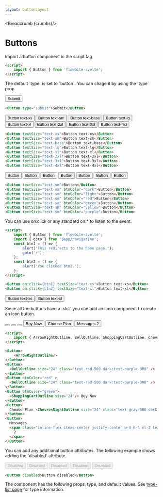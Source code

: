 ```yaml
---
layout: buttonLayout
---
```


<script>
  import Htwo from '../utils/Htwo.svelte'
    import ExampleDiv from '../utils/ExampleDiv.svelte'
  import { Button, Table, TableDefaultRow, Breadcrumb } from '$lib/index';
  import { ArrowRightOutline, BellOutline, ShoppingCartOutline, ChevronRightOutline } from "svelte-heros";
  import { goto }from '$app/navigation';
  import componentProps from '../props/Button.json'

  const btn1 = ()=>{
    alert('This redirects to the home page.')
    goto('/')
  }
  const btn2 = ()=>{
    alert ('You clicked btn2.')
  }

  // Props table
  let items = componentProps.props
  let propHeader = ['Name', 'Type', 'Default']
 let divClass='w-full relative overflow-x-auto shadow-md sm:rounded-lg py-4'
let theadClass ='text-xs text-gray-700 uppercase bg-gray-50 dark:bg-gray-700 dark:text-white'
  
  let crumbs = [
    {
      label:'Home',
      href:'/'
    },
    {
      label:'Buttons',
      href:'/buttons/'
    },
    {
      label:'Button default',
      href:'/buttons/default'
    },
  ]
	import Responsive from '../utils/Responsive.svelte';
</script>

<Responsive />

<Breadcrumb {crumbs}/>

<h1 class="text-3xl w-full dark:text-white py-8">Buttons</h1>

<p>Import a button component in the script tag.</p>

```html
<script>
	import { Button } from 'flowbite-svelte';
</script>
```

<Htwo label="Types" />

<p>The default `type` is set to `button`. You can chage it by using the `type` prop.</p>

<ExampleDiv>
<Button type="submit">Submit</Button>
</ExampleDiv>

```html
<Button type="submit">Submit</Button>
```

<Htwo label="Sizes" />

<ExampleDiv>
  <Button textSize="text-xs">Button text-xs</Button>
  <Button textSize="text-sm">Button text-sm</Button>
  <Button textSize="text-base">Button text-base</Button>
  <Button textSize="text-lg">Button text-lg</Button>
  <Button textSize="text-xl">Button text-xl</Button>
  <Button textSize="text-2xl">Button text-2xl</Button>
  <Button textSize="text-3xl">Button text-3xl</Button>
  <Button textSize="text-4xl">Button text-4xl</Button>
</ExampleDiv>

```html
<Button textSize="text-xs">Button text-xs</Button>
<Button textSize="text-sm">Button text-sm</Button>
<Button textSize="text-base">Button text-base</Button>
<Button textSize="text-lg">Button text-lg</Button>
<Button textSize="text-xl">Button text-xl</Button>
<Button textSize="text-2xl">Button text-2xl</Button>
<Button textSize="text-3xl">Button text-3xl</Button>
<Button textSize="text-4xl">Button text-4xl</Button>
```

<Htwo label="Colors" />

<ExampleDiv>
  <Button textSize="text-sm">Button</Button>
  <Button textSize="text-sm" btnColor="dark">Button</Button>
  <Button textSize="text-sm" btnColor="light">Button</Button>
  <Button textSize="text-sm" btnColor="red">Button</Button>
  <Button textSize="text-sm" btnColor="green">Button</Button>
  <Button textSize="text-sm" btnColor="yellow">Button</Button>
  <Button textSize="text-sm" btnColor="purple">Button</Button>
</ExampleDiv>

```html
<Button textSize="text-sm">Button</Button>
<Button textSize="text-sm" btnColor="dark">Button</Button>
<Button textSize="text-sm" btnColor="light">Button</Button>
<Button textSize="text-sm" btnColor="red">Button</Button>
<Button textSize="text-sm" btnColor="green">Button</Button>
<Button textSize="text-sm" btnColor="yellow">Button</Button>
<Button textSize="text-sm" btnColor="purple">Button</Button>
```

<Htwo label="Handlers" />

<p>You can use on:click or any standard on:* to listen to the event.</p>

```html
<script>
	import { Button } from 'flowbite-svelte';
	import { goto } from '$app/navigation';
	const btn1 = () => {
		alert('This redirects to the home page.');
		goto('/');
	};
	const btn2 = () => {
		alert('You clicked btn2.');
	};
</script>

<Button on:click={btn1} textSize="text-xs">Button text-xs</Button>
<Button on:click={btn2} textSize="text-xl">Button text-xl</Button>
```

<ExampleDiv>
<Button on:click={btn1} textSize="text-xs">Button text-xs</Button>
<Button on:click={btn2} textSize="text-xl">Button text-xl</Button>
</ExampleDiv>

<Htwo label="Icons & Labels" />

<p>Since all the buttons have a `slot` you can add an icon component to create an icon button.</p>

<ExampleDiv>
<Button>
    <ArrowRightOutline/>
</Button>
<Button>
  <BellOutline size="24" class="text-red-500 dark:text-purple-300" />
</Button>
<Button btnColor="red" >
  <BellOutline size="24" class="text-red-500 dark:text-purple-300" />
</Button>
<Button btnColor="green">
  <ShoppingCartOutline size="24"/> Buy Now
</Button>
<Button>
  Choose Plan <ChevronRightOutline size="24" class="text-gray-500 dark:text-gray-300" />
</Button>
<Button>
  Messages
  <span class="inline-flex items-center justify-center w-4 h-4 ml-2 text-xs font-semibold text-blue-800 bg-blue-200 rounded-full">
    2
  </span>
</Button>
</ExampleDiv>

```html
<script>
	import { ArrowRightOutline, BellOutline, ShoppingCartOutline, ChevronRightOutline } from 'svelte-heros';
</script>

<Button>
    <ArrowRightOutline/>
</Button>
<Button>
  <BellOutline size="24" class="text-red-500 dark:text-purple-300" />
</Button>
<Button btnColor="red" >
  <BellOutline size="24" class="text-red-500 dark:text-purple-300" />
</Button>
<Button btnColor="green">
  <ShoppingCartOutline size="24"/> Buy Now
</Button>
<Button>
  Choose Plan <ChevronRightOutline size="24" class="text-gray-500 dark:text-gray-300" />
</Button>
<Button>
  Messages
  <span class="inline-flex items-center justify-center w-4 h-4 ml-2 text-xs font-semibold text-blue-800 bg-blue-200 rounded-full">
    2
  </span>
</Button>
```

<Htwo label="Disabled" />

<p>You can add any additional button attributes. The following example shows adding the `disabled` attribute.</p>

<ExampleDiv>
<Button disabled >Disabled</Button>
<Button disabled btnColor="green">Disabled</Button>
<Button disabled btnColor="red">Disabled</Button>
<Button disabled btnColor="yellow">Disabled</Button>
<Button disabled btnColor="purple">Disabled</Button>
</ExampleDiv>

```html
<Button disabled>Button disabled</Button>
```


<Htwo label="Props" />

<p>The component has the following props, type, and default values. See <a href="/type-list">type-list page</a> for type information.</p>

<Table header={propHeader} {divClass} {theadClass}>
  <TableDefaultRow {items} rowState='hover' />
</Table>
